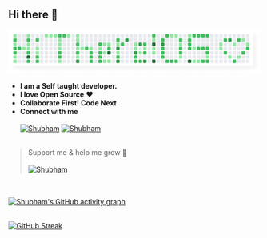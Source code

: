 ## Hi there 👋
![Shubham Kukreti](https://raw.githubusercontent.com/KukretiShubham/KukretiShubham/main/Group%202.png)
- **I am a Self taught developer.**
- **I love Open Source** ❤️ 
- **Collaborate First! Code Next**
- **Connect with me** <br></br>
[![Shubham](https://img.icons8.com/color/48/000000/twitter--v1.png)](https://twitter.com/ShubhamKukretii) [![Shubham](https://img.icons8.com/fluency/48/000000/linkedin.png)](https://www.linkedin.com/in/shubhamkukreti/)
<br></br>
> Support me & help me grow 🤗
<br></br>
[![Shubham](https://www.buymeacoffee.com/assets/img/guidelines/download-assets-sm-1.svg)](https://www.buymeacoffee.com/shubhamkukreti)

<br></br>
[![Shubham's GitHub activity graph](https://activity-graph.herokuapp.com/graph?username=KukretiShubham&theme=xcode)](https://git.io/KukretiShubham)
<br></br>

[![GitHub Streak](https://github-readme-streak-stats.herokuapp.com?user=KukretiShubham&theme=radical)](https://git.io/streak-stats)

